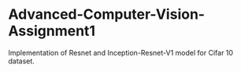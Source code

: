 # Advanced-Computer-Vision-Assignment1

Implementation of Resnet and Inception-Resnet-V1 model for Cifar 10 dataset.
